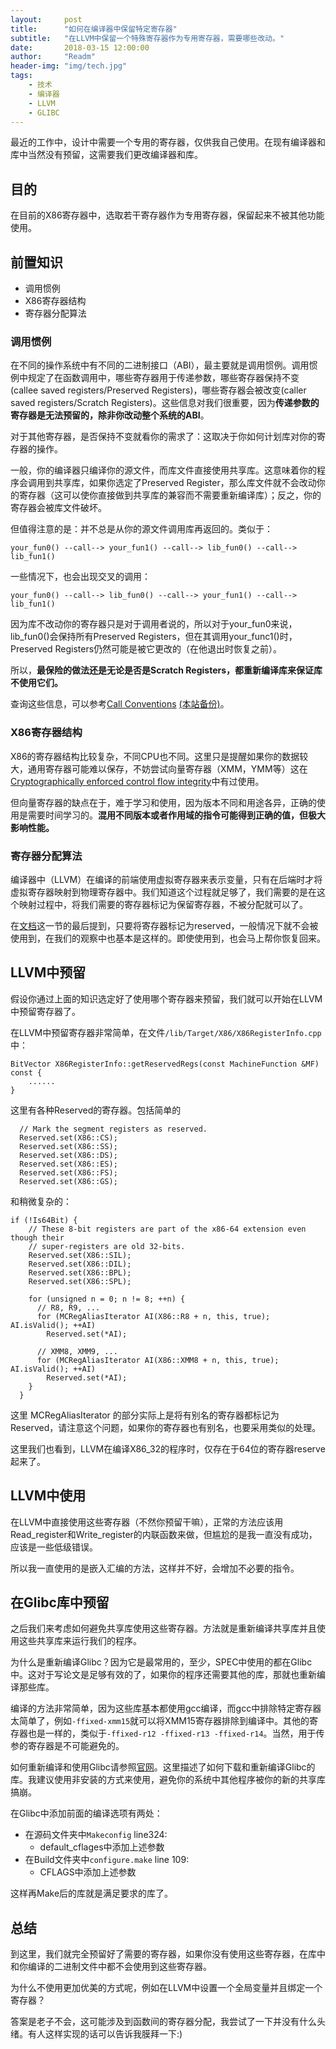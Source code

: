 ```yaml
---
layout:     post
title:      "如何在编译器中保留特定寄存器"
subtitle:   "在LLVM中保留一个特殊寄存器作为专用寄存器，需要哪些改动。"
date:       2018-03-15 12:00:00
author:     "Readm"
header-img: "img/tech.jpg"
tags:
    - 技术
    - 编译器
    - LLVM
    - GLIBC
---
```


最近的工作中，设计中需要一个专用的寄存器，仅供我自己使用。在现有编译器和库中当然没有预留，这需要我们更改编译器和库。

## 目的

在目前的X86寄存器中，选取若干寄存器作为专用寄存器，保留起来不被其他功能使用。

## 前置知识

+ 调用惯例
+ X86寄存器结构
+ 寄存器分配算法

### 调用惯例

在不同的操作系统中有不同的二进制接口（ABI），最主要就是调用惯例。调用惯例中规定了在函数调用中，哪些寄存器用于传递参数，哪些寄存器保持不变(callee saved registers/Preserved Registers)，哪些寄存器会被改变(caller saved registers/Scratch Registers)。这些信息对我们很重要，因为**传递参数的寄存器是无法预留的，除非你改动整个系统的ABI**。

对于其他寄存器，是否保持不变就看你的需求了：这取决于你如何计划库对你的寄存器的操作。

一般，你的编译器只编译你的源文件，而库文件直接使用共享库。这意味着你的程序会调用到共享库，如果你选定了Preserved Register，那么库文件就不会改动你的寄存器（这可以使你直接做到共享库的兼容而不需要重新编译库）；反之，你的寄存器会被库文件破坏。

但值得注意的是：并不总是从你的源文件调用库再返回的。类似于：

```
your_fun0() --call--> your_fun1() --call--> lib_fun0() --call--> lib_fun1()
```

一些情况下，也会出现交叉的调用：

```
your_fun0() --call--> lib_fun0() --call--> your_fun1() --call--> lib_fun1()
```

因为库不改动你的寄存器只是对于调用者说的，所以对于your_fun0来说，lib_fun0()会保持所有Preserved Registers，但在其调用your_func1()时，Preserved Registers仍然可能是被它更改的（在他退出时恢复之前）。

所以，**最保险的做法还是无论是否是Scratch Registers，都重新编译库来保证库不使用它们。**

查询这些信息，可以参考[Call Conventions](http://www.agner.org/optimize/calling_conventions.pdf) [(本站备份)](/docs/calling_conventions.pdf)。

### X86寄存器结构

X86的寄存器结构比较复杂，不同CPU也不同。这里只是提醒如果你的数据较大，通用寄存器可能难以保存，不妨尝试向量寄存器（XMM，YMM等）这在[Cryptographically enforced control flow integrity](https://arxiv.org/abs/1408.1451)中有过使用。

但向量寄存器的缺点在于，难于学习和使用，因为版本不同和用途各异，正确的使用是需要时间学习的。**混用不同版本或者作用域的指令可能得到正确的值，但极大影响性能。**

### 寄存器分配算法

编译器中（LLVM）在编译的前端使用虚拟寄存器来表示变量，只有在后端时才将虚拟寄存器映射到物理寄存器中。我们知道这个过程就足够了，我们需要的是在这个映射过程中，将我们需要的寄存器标记为保留寄存器，不被分配就可以了。

在[文档](https://llvm.org/docs/WritingAnLLVMBackend.html#defining-a-register-class)这一节的最后提到，只要将寄存器标记为reserved，一般情况下就不会被使用到，在我们的观察中也基本是这样的。即使使用到，也会马上帮你恢复回来。

## LLVM中预留

假设你通过上面的知识选定好了使用哪个寄存器来预留，我们就可以开始在LLVM中预留寄存器了。

在LLVM中预留寄存器非常简单，在文件`/lib/Target/X86/X86RegisterInfo.cpp`中：

```
BitVector X86RegisterInfo::getReservedRegs(const MachineFunction &MF) const {
    ......
}
```

这里有各种Reserved的寄存器。包括简单的

```
  // Mark the segment registers as reserved.
  Reserved.set(X86::CS);
  Reserved.set(X86::SS);
  Reserved.set(X86::DS);
  Reserved.set(X86::ES);
  Reserved.set(X86::FS);
  Reserved.set(X86::GS);
```

和稍微复杂的：

```
if (!Is64Bit) {
    // These 8-bit registers are part of the x86-64 extension even though their
    // super-registers are old 32-bits.
    Reserved.set(X86::SIL);
    Reserved.set(X86::DIL);
    Reserved.set(X86::BPL);
    Reserved.set(X86::SPL);

    for (unsigned n = 0; n != 8; ++n) {
      // R8, R9, ...
      for (MCRegAliasIterator AI(X86::R8 + n, this, true); AI.isValid(); ++AI)
        Reserved.set(*AI);

      // XMM8, XMM9, ...
      for (MCRegAliasIterator AI(X86::XMM8 + n, this, true); AI.isValid(); ++AI)
        Reserved.set(*AI);
    }
  }
```

这里 MCRegAliasIterator 的部分实际上是将有别名的寄存器都标记为Reserved，请注意这个问题，如果你的寄存器也有别名，也要采用类似的处理。

这里我们也看到，LLVM在编译X86_32的程序时，仅存在于64位的寄存器reserve起来了。

## LLVM中使用

在LLVM中直接使用这些寄存器（不然你预留干嘛），正常的方法应该用Read_register和Write_register的内联函数来做，但尴尬的是我一直没有成功，应该是一些低级错误。

所以我一直使用的是嵌入汇编的方法，这样并不好，会增加不必要的指令。

## 在Glibc库中预留

之后我们来考虑如何避免共享库使用这些寄存器。方法就是重新编译共享库并且使用这些共享库来运行我们的程序。

为什么是重新编译Glibc？因为它是最常用的，至少，SPEC中使用的都在Glibc中。这对于写论文是足够有效的了，如果你的程序还需要其他的库，那就也重新编译那些库。

编译的方法非常简单，因为这些库基本都使用gcc编译，而gcc中排除特定寄存器太简单了，例如`-ffixed-xmm15`就可以将XMM15寄存器排除到编译中。其他的寄存器也是一样的，类似于`-ffixed-r12 -ffixed-r13 -ffixed-r14`。当然，用于传参的寄存器是不可能避免的。

如何重新编译和使用Glibc请参照[官网](http://www.gnu.org/software/libc/started.html)。这里描述了如何下载和重新编译Glibc的库。我建议使用非安装的方式来使用，避免你的系统中其他程序被你的新的共享库搞崩。

在Glibc中添加前面的编译选项有两处：

+ 在源码文件夹中`Makeconfig` line324:
    + default_cflages中添加上述参数
+ 在Build文件夹中`configure.make` line 109:
    + CFLAGS中添加上述参数

这样再Make后的库就是满足要求的库了。


## 总结

到这里，我们就完全预留好了需要的寄存器，如果你没有使用这些寄存器，在库中和你编译的二进制文件中都不会使用到这些寄存器。

为什么不使用更加优美的方式呢，例如在LLVM中设置一个全局变量并且绑定一个寄存器？

答案是老子不会，这可能涉及到函数间的寄存器分配，我尝试了一下并没有什么头绪。有人这样实现的话可以告诉我膜拜一下:)